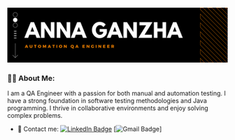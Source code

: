 [![Header](https://github.com/annganzha/annganzha/blob/main/assets/header1.png)](https://www.linkedin.com/in/ganzha-qa/)

### 👩‍💻 About Me:
I am a QA Engineer with a passion for both manual and automation testing. I have a strong foundation in software testing methodologies and Java programming. I thrive in collaborative environments and enjoy solving complex problems. 

- 📧 Contact me: [![LinkedIn Badge](https://img.shields.io/badge/-@ganzha-qa-black?style=flat&logo=LinkedIn&logoColor=orange)](https://linkedin.com/in/ganzha-qa) [![Gmail Badge](https://img.shields.io/badge/-Gmail-red?style=flat&logo=Gmail&logoColor=white)]